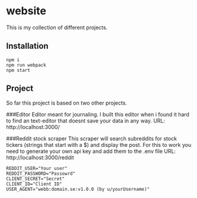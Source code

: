 # website

This is my collection of different projects.


## Installation
```
npm i
npm run webpack
npm start
```

## Project
So far this project is based on two other projects. 

###Editor
Editor meant for journaling. I built this editor when i found it hard to find an text-editor that doesnt save your data in any way.
URL: http://localhost:3000/

###Reddit stock scraper
This scraper will search subreddits for stock tickers (strings that start with a $) and display the post.
For this to work you need to generate your own api key and add them to the .env file
URL: http://localhost:3000/reddit

```
REDDIT_USER="Your user"
REDDIT_PASSWORD="Passowrd"
CLIENT_SECRET="Secret"
CLIENT_ID="Client ID"
USER_AGENT="webb:domain.se:v1.0.0 (by u/yourUsername)"


